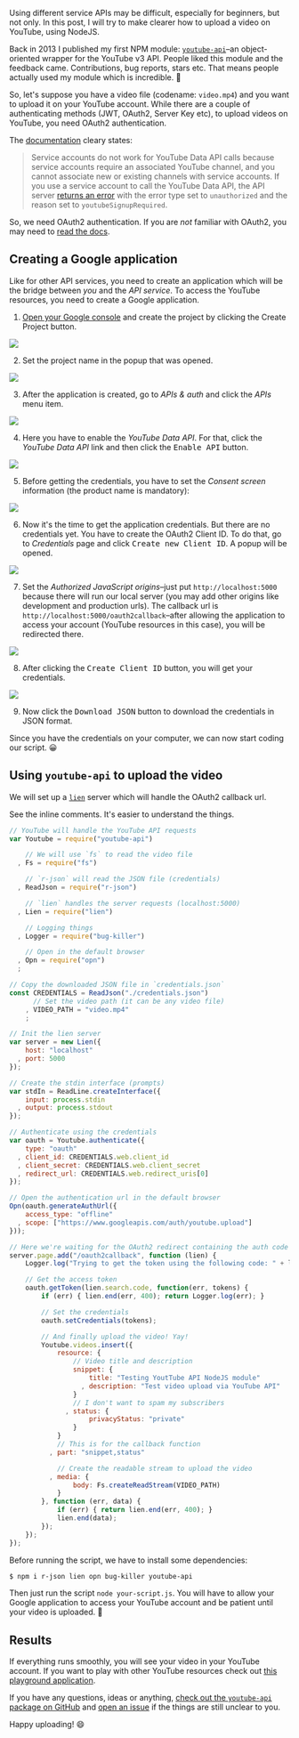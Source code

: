 Using different service APIs may be difficult, especially for beginners, but not only. In this post, I will try to make clearer how to upload a video on YouTube, using NodeJS.

Back in 2013 I published my first NPM module: [`youtube-api`](https://github.com/IonicaBizau/youtube-api)–an object-oriented wrapper for the YouTube v3 API. People liked this module and the feedback came. Contributions, bug reports, stars etc. That means people actually used my module which is incredible. :dizzy:

So, let's suppose you have a video file (codename: `video.mp4`) and you want to upload it on your YouTube account. While there are a couple of authenticating methods (JWT, OAuth2, Server Key etc), to upload videos on YouTube, you need OAuth2 authentication.

The [documentation](https://developers.google.com/youtube/v3/guides/moving_to_oauth#service_accounts) cleary states:

> Service accounts do not work for YouTube Data API calls because service accounts require an associated YouTube channel, and you cannot associate new or existing channels with service accounts. If you use a service account to call the YouTube Data API, the API server [returns an error](https://developers.google.com/youtube/v3/docs/errors#youtube.api.RequestContextError-unauthorized-youtubeSignupRequired) with the error type set to `unauthorized` and the reason set to `youtubeSignupRequired`.

So, we need OAuth2 authentication. If you are *not* familiar with OAuth2, you may need to [read the docs](https://developers.google.com/identity/protocols/OAuth2).

## Creating a Google application

Like for other API services, you need to create an application which will be the bridge between *you* and the *API service*. To access the YouTube resources, you need to create a Google application.

 1. [Open your Google console](https://console.developers.google.com/project) and create the project by clicking the <btn>Create Project</kbd> button.

   ![](http://i.imgur.com/fq1MKr1.png)

 2. Set the project name in the popup that was opened.

   ![](http://i.imgur.com/AU3QU2j.png)

 3. After the application is created, go to *APIs & auth* and click the *APIs* menu item.

   ![](http://i.imgur.com/EyviJbV.png)

 4. Here you have to enable the *YouTube Data API*. For that, click the *YouTube Data API* link and then click the <kbd>Enable API</kbd> button.

   ![](http://i.imgur.com/jNBz7qr.png)

 5. Before getting the credentials, you have to set the *Consent screen* information (the product name is mandatory):

   ![](http://i.imgur.com/4iG7TJT.png)
 
 6. Now it's the time to get the application credentials. But there are no credentials yet. You have to create the OAuth2 Client ID. To do that, go to *Credentials* page and click <kbd>Create new Client ID</kbd>. A popup will be opened.

   ![](http://i.imgur.com/1BYE168.png)

 7. Set the *Authorized JavaScript origins*–just put `http://localhost:5000` because there will run our local server (you may add other origins like development and production urls). The callback url is `http://localhost:5000/oauth2callback`–after allowing the application to access your account (YouTube resources in this case), you will be redirected there.

   ![](http://i.imgur.com/Wc9bPtw.png)

 8. After clicking the <kbd>Create Client ID</kbd> button, you will get your credentials.

   ![](http://i.imgur.com/3clxASP.png)

 9. Now click the <kbd>Download JSON</kbd> button to download the credentials in JSON format.

Since you have the credentials on your computer, we can now start coding our script. :grinning:

## Using `youtube-api` to upload the video

We will set up a [`lien`](https://github.com/LienJS/Lien) server which will handle the OAuth2 callback url.

See the inline comments. It's easier to understand the things.

```js
// YouTube will handle the YouTube API requests
var Youtube = require("youtube-api")

    // We will use `fs` to read the video file
  , Fs = require("fs")

    // `r-json` will read the JSON file (credentials)
  , ReadJson = require("r-json")

    // `lien` handles the server requests (localhost:5000)
  , Lien = require("lien")

    // Logging things
  , Logger = require("bug-killer")

    // Open in the default browser
  , Opn = require("opn")
  ;

// Copy the downloaded JSON file in `credentials.json`
const CREDENTIALS = ReadJson("./credentials.json")
      // Set the video path (it can be any video file)
    , VIDEO_PATH = "video.mp4"
    ;

// Init the lien server
var server = new Lien({
    host: "localhost"
  , port: 5000
});

// Create the stdin interface (prompts)
var stdIn = ReadLine.createInterface({
    input: process.stdin
  , output: process.stdout
});

// Authenticate using the credentials
var oauth = Youtube.authenticate({
    type: "oauth"
  , client_id: CREDENTIALS.web.client_id
  , client_secret: CREDENTIALS.web.client_secret
  , redirect_url: CREDENTIALS.web.redirect_uris[0]
});

// Open the authentication url in the default browser
Opn(oauth.generateAuthUrl({
    access_type: "offline"
  , scope: ["https://www.googleapis.com/auth/youtube.upload"]
}));

// Here we're waiting for the OAuth2 redirect containing the auth code
server.page.add("/oauth2callback", function (lien) {
    Logger.log("Trying to get the token using the following code: " + lien.search.code);

    // Get the access token
    oauth.getToken(lien.search.code, function(err, tokens) {
        if (err) { lien.end(err, 400); return Logger.log(err); }

        // Set the credentials
        oauth.setCredentials(tokens);

        // And finally upload the video! Yay!
        Youtube.videos.insert({
            resource: {
                // Video title and description
                snippet: {
                    title: "Testing YoutTube API NodeJS module"
                  , description: "Test video upload via YouTube API"
                }
                // I don't want to spam my subscribers
              , status: {
                    privacyStatus: "private"
                }
            }
            // This is for the callback function
          , part: "snippet,status"

            // Create the readable stream to upload the video
          , media: {
                body: Fs.createReadStream(VIDEO_PATH)
            }
        }, function (err, data) {
            if (err) { return lien.end(err, 400); }
            lien.end(data);
        });
    });
});
```

Before running the script, we have to install some dependencies:


```sh
$ npm i r-json lien opn bug-killer youtube-api
```

Then just run the script `node your-script.js`. You will have to allow your Google application to access your YouTube account and be patient until your video is uploaded. :tada:

## Results

If everything runs smoothly, you will see your video in your YouTube account. If you want to play with other YouTube resources check out [this playground application](https://github.com/IonicaBizau/test-youtube-api).

If you have any questions, ideas or anything, [check out the `youtube-api` package on GitHub](https://github.com/IonicaBizau/youtube-api) and [open an issue](https://github.com/IonicaBizau/youtube-api) if the things are still unclear to you.

Happy uploading! :smile: